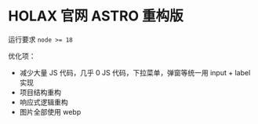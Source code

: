 # HOLAX 官网 ASTRO 重构版

运行要求
`node >= 18`

优化项：

- 减少大量 JS 代码，几乎 0 JS 代码，下拉菜单，弹窗等统一用 input + label 实现
- 项目结构重构
- 响应式逻辑重构
- 图片全部使用 webp
